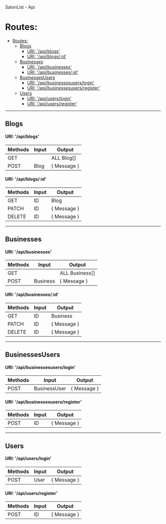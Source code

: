 SalonList - Api

# Routes:

- [Routes:](#routes)
  - [Blogs](#blogs)
      - [URI: '/api/blogs'](#uri-apiblogs)
      - [URI: '/api/blogs/:id'](#uri-apiblogsid)
  - [Businesses](#businesses)
      - [URI: '/api/businesses'](#uri-apibusinesses)
      - [URI: '/api/businesses/:id'](#uri-apibusinessesid)
  - [BusinessesUsers](#businessesusers)
      - [URI: '/api/businessesusers/login'](#uri-apibusinessesuserslogin)
      - [URI: '/api/businessesusers/register'](#uri-apibusinessesusersregister)
  - [Users](#users)
      - [URI: '/api/users/login'](#uri-apiuserslogin)
      - [URI: '/api/users/register'](#uri-apiusersregister)

---

## Blogs

#### URI: '/api/blogs'

| Methods | Input | Output      |
| ------- | ----- | ----------- |
| GET     |       | ALL Blog[]  |
| POST    | Blog  | { Message } |

#### URI: '/api/blogs/:id'

| Methods | Input | Output      |
| ------- | ----- | ----------- |
| GET     | ID    | Blog        |
| PATCH   | ID    | { Message } |
| DELETE  | ID    | { Message } |

---

## Businesses

#### URI: '/api/businesses'

| Methods | Input    | Output         |
| ------- | -------- | -------------- |
| GET     |          | ALL Business[] |
| POST    | Business | { Message }    |

#### URI: '/api/businesses/:id'

| Methods | Input | Output      |
| ------- | ----- | ----------- |
| GET     | ID    | Business    |
| PATCH   | ID    | { Message } |
| DELETE  | ID    | { Message } |

---

## BusinessesUsers

#### URI: '/api/businessesusers/login'

| Methods | Input        | Output      |
| ------- | ------------ | ----------- |
| POST    | BusinessUser | { Message } |

#### URI: '/api/businessesusers/register'

| Methods | Input | Output      |
| ------- | ----- | ----------- |
| POST    | ID    | { Message } |

---

## Users

#### URI: '/api/users/login'

| Methods | Input | Output      |
| ------- | ----- | ----------- |
| POST    | User  | { Message } |

#### URI: '/api/users/register'

| Methods | Input | Output      |
| ------- | ----- | ----------- |
| POST    | ID    | { Message } |
